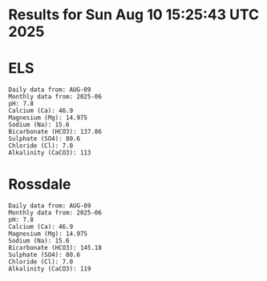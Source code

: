 # Results for Sun Aug 10 15:25:43 UTC 2025
# ELS
```
Daily data from: AUG-09
Monthly data from: 2025-06
pH: 7.8
Calcium (Ca): 46.9
Magnesium (Mg): 14.975
Sodium (Na): 15.6
Bicarbonate (HCO3): 137.86
Sulphate (SO4): 80.6
Chloride (Cl): 7.0
Alkalinity (CaCO3): 113
```
# Rossdale
```
Daily data from: AUG-09
Monthly data from: 2025-06
pH: 7.8
Calcium (Ca): 46.9
Magnesium (Mg): 14.975
Sodium (Na): 15.6
Bicarbonate (HCO3): 145.18
Sulphate (SO4): 80.6
Chloride (Cl): 7.0
Alkalinity (CaCO3): 119
```
